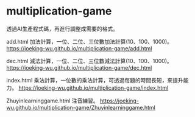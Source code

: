 # multiplication-game

透過AI生產程式碼，再進行調整成需要的格式。

add.html 加法計算，一位、二位、三位數加法計算(10、100、1000)。 
https://joeking-wu.github.io/multiplication-game/add.html


dec.html 減法計算，一位、二位、三位數減法計算(10、100、1000)。 
https://joeking-wu.github.io/multiplication-game/dec.html


index.html 乘法計算，一位數的乘法計算，可透過每題的時間長短，來提升能力。
https://joeking-wu.github.io/multiplication-game/index.html


Zhuyinlearninggame.html 注音練習。
https://joeking-wu.github.io/multiplication-game/Zhuyinlearninggame.html
